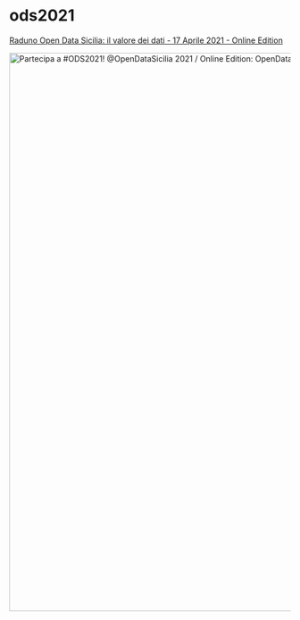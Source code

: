 # ods2021

<a href="https://ods2021.opendatasicilia.it/" target="_blank"  Title="Partecipa a #ODS2021! @OpenDataSicilia 2021 / Online Edition: OpenData, Competenze Digitali, Trasparenza, Partecipazione">Raduno Open Data Sicilia: il valore dei dati - 17 Aprile 2021 - Online Edition</a>

<a href="https://ods2021.opendatasicilia.it/"  Title="Partecipa a #ODS2021! @OpenDataSicilia 2021 / Online Edition: OpenData, Competenze Digitali, Trasparenza, Partecipazione" target="_blank"><img width="1000" src="https://ods2021.opendatasicilia.it/assets/img/ods2021-social_tw.jpg" Title="Partecipa a #ODS2021! @OpenDataSicilia 2021 / Online Edition: OpenData, Competenze Digitali, Trasparenza, Partecipazione" /></a>
